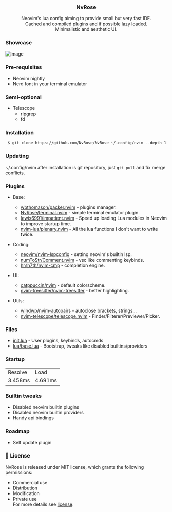 <h3 align=center> NvRose </h3>

<p align=center>
Neovim's lua config aiming to provide small but very fast IDE. <br>
Cached and compiled plugins and if possible lazy loaded. <br>
Minimalistic and aesthetic UI.
</p>

### Showcase
![image](https://user-images.githubusercontent.com/93622468/196038891-fa626204-bfad-4fd7-ab39-bba78bfb859e.png)


### Pre-requisites
- Neovim nightly
- Nerd font in your terminal emulator

### Semi-optional
- Telescope
	- ripgrep
	- fd

### Installation
``` $ git clone https://github.com/NvRose/NvRose ~/.config/nvim --depth 1```

### Updating
~/.config/nvim after installation is git repository, just ```git pull``` and fix merge conflicts. <br>

### Plugins
- Base:
	- [wbthomason/packer.nvim](https://github.com/wbthomason/packer.nvim) - plugins manager.
	- [NvRose/terminal.nvim](https://github.com/NvRose/terminal.nvim) - simple terminal emulator plugin.
	- [lewis6991/impatient.nvim](https://github.com/lewis6991/impatient.nvim) - Speed up loading Lua modules in Neovim to improve startup time.
	- [nvim-lua/plenary.nvim](https://github.com/plenary.nvim) - All the lua functions I don't want to write twice.

- Coding:
	- [neovim/nvim-lspconfig](https://github.com/neovim/nvim-lspconfig) - setting neovim's builtin lsp.
	- [numToStr/Comment.nvim](https://github.com/numToStr/Comment.nvim) - vsc like commenting keybinds.
	- [hrsh7th/nvim-cmp](https://github.com/hrsh7th/nvim-cmp) - completion engine.
- UI:
	- [catppuccin/nvim](https://github.com/catppuccin/nvim) - default colorscheme.
	- [nvim-treesitter/nvim-treesitter](https://github.com/nvim-treesitter/nvim-treesitter) - better highlighting.


- Utils:
	- [windwp/nvim-autopairs](https://github.com/windwp/nvim-autopairs) - autoclose brackets, strings...
	- [nvim-telescope/telescope.nvim](https://github.com/nvim-telescope/telescope.nvim) - Finder/Filterer/Previewer/Picker.


### Files
- [init.lua](https://github.com/NvRose/NvRose/init.lua) - User plugins, keybinds, autocmds
- [lua/base.lua](https://github.com/NvRose/NvRose/lua/base.lua) - Bootstrap, tweaks like disabled builtins/providers

### Startup
<table>
	<tr><td> Resolve </td> <td> Load </td></tr>
	<tr><td> 3.458ms </td> <td> 4.691ms </td></tr>
</table>

### Builtin tweaks
- Disabled neovim builtin plugins
- Disabled neovim builtin providers
- Handy api bindings

### Roadmap
- Self update plugin

### 📜 License
NvRose is released under MIT license, which grants the following permissions:
- Commercial use
- Distribution
- Modification
- Private use <br>
For more details see [license](https://github.com/NvRose/terminal/license).
